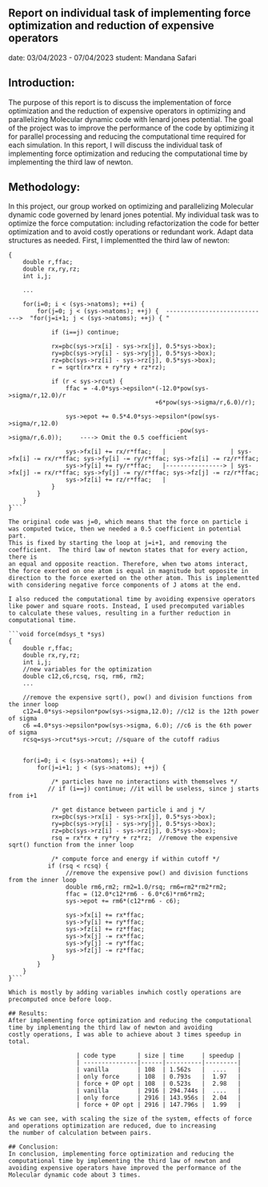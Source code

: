 ## Report on individual task of implementing force optimization and reduction of expensive operators
date: 03/04/2023 - 07/04/2023
student: Mandana Safari

## Introduction:
The purpose of this report is to discuss the implementation of force optimization and the reduction of expensive operators in optimizing 
and parallelizing Molecular dynamic code with lenard jones potential. 
The goal of the project was to improve the performance of the code by optimizing it for parallel processing and reducing the computational
time required for each simulation. In this report, I will discuss the individual task of implementing force optimization and reducing the 
computational time by implementing the third law of newton.

## Methodology:
In this project, our group worked on optimizing and parallelizing Molecular dynamic code governed by lenard jones potential.
 My individual task was to optimize the force computation: including refactorization the code for better optimization and to avoid costly
operations or redundant work. Adapt data structures as needed. 
First, I implementted the third law of newton:

```static void force(mdsys_t *sys)
{
    double r,ffac;
    double rx,ry,rz;
    int i,j;

    ...
    
    for(i=0; i < (sys->natoms); ++i) {    
        for(j=0; j < (sys->natoms); ++j) {  ----------------------------->  "for(j=i+1; j < (sys->natoms); ++j) { "

            if (i==j) continue;

            rx=pbc(sys->rx[i] - sys->rx[j], 0.5*sys->box); 
            ry=pbc(sys->ry[i] - sys->ry[j], 0.5*sys->box);
            rz=pbc(sys->rz[i] - sys->rz[j], 0.5*sys->box);
            r = sqrt(rx*rx + ry*ry + rz*rz);

            if (r < sys->rcut) {
                ffac = -4.0*sys->epsilon*(-12.0*pow(sys->sigma/r,12.0)/r
                                         +6*pow(sys->sigma/r,6.0)/r);

                sys->epot += 0.5*4.0*sys->epsilon*(pow(sys->sigma/r,12.0)  
                                               -pow(sys->sigma/r,6.0));     ----> Omit the 0.5 coefficient

                sys->fx[i] += rx/r*ffac;   |                  | sys->fx[i] -= rx/r*ffac; sys->fy[i] -= ry/r*ffac; sys->fz[i] -= rz/r*ffac;
                sys->fy[i] += ry/r*ffac;   |----------------> | sys->fx[j] -= rx/r*ffac; sys->fy[j] -= ry/r*ffac; sys->fz[j] -= rz/r*ffac;
                sys->fz[i] += rz/r*ffac;   |
            }
        }
    }
}```

The original code was j=0, which means that the force on particle i was computed twice, then we needed a 0.5 coefficient in potential part.
This is fixed by starting the loop at j=i+1, and removing the coefficient.  The third law of newton states that for every action, there is
an equal and opposite reaction. Therefore, when two atoms interact, the force exerted on one atom is equal in magnitude but opposite in 
direction to the force exerted on the other atom. This is implementted with considering negative force components of J atoms at the end.

I also reduced the computational time by avoiding expensive operators like power and square roots. Instead, I used precomputed variables
to calculate these values, resulting in a further reduction in computational time.

```void force(mdsys_t *sys)
{
    double r,ffac;
    double rx,ry,rz;
    int i,j;
    //new variables for the optimization
    double c12,c6,rcsq, rsq, rm6, rm2;
    ...

    //remove the expensive sqrt(), pow() and division functions from the inner loop
    c12=4.0*sys->epsilon*pow(sys->sigma,12.0); //c12 is the 12th power of sigma
    c6 =4.0*sys->epsilon*pow(sys->sigma, 6.0); //c6 is the 6th power of sigma
    rcsq=sys->rcut*sys->rcut; //square of the cutoff radius


    for(i=0; i < (sys->natoms); ++i) {
        for(j=i+1; j < (sys->natoms); ++j) {

            /* particles have no interactions with themselves */
           // if (i==j) continue; //it will be useless, since j starts from i+1

            /* get distance between particle i and j */
            rx=pbc(sys->rx[i] - sys->rx[j], 0.5*sys->box);
            ry=pbc(sys->ry[i] - sys->ry[j], 0.5*sys->box);
            rz=pbc(sys->rz[i] - sys->rz[j], 0.5*sys->box);
            rsq = rx*rx + ry*ry + rz*rz;  //remove the expensive sqrt() function from the inner loop

            /* compute force and energy if within cutoff */
           if (rsq < rcsq) {
                //remove the expensive pow() and division functions from the inner loop
                double rm6,rm2; rm2=1.0/rsq; rm6=rm2*rm2*rm2;
                ffac = (12.0*c12*rm6 - 6.0*c6)*rm6*rm2;
                sys->epot += rm6*(c12*rm6 - c6); 

                sys->fx[i] += rx*ffac;
                sys->fy[i] += ry*ffac;
                sys->fz[i] += rz*ffac;
                sys->fx[j] -= rx*ffac;  
                sys->fy[j] -= ry*ffac;
                sys->fz[j] -= rz*ffac;
            }
        }
    }
}```

Which is mostly by adding variables inwhich costly operations are precomputed once before loop. 

## Results:
After implementing force optimization and reducing the computational time by implementing the third law of newton and avoiding 
costly operations, I was able to achieve about 3 times speedup in total. 

                   | code type      | size | time     | speedup |
                   | ---------------|------|----------|---------|
                   | vanilla        | 108  | 1.562s   |  ....   |
                   | only force     | 108  | 0.793s   |  1.97   |
                   | force + OP opt | 108  | 0.523s   |  2.98   |
                   | vanilla        | 2916 | 294.744s |  ....   |
                   | only force     | 2916 | 143.956s |  2.04   |
                   | force + OP opt | 2916 | 147.796s |  1.99   |
                   
As we can see, with scaling the size of the system, effects of force and operations optimization are reduced, due to increasing 
the number of calculation between pairs.

## Conclusion:
In conclusion, implementing force optimization and reducing the computational time by implementing the third law of newton and 
avoiding expensive operators have improved the performance of the Molecular dynamic code about 3 times. 
